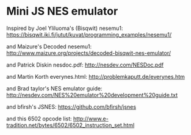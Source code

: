 Mini JS NES emulator
===

Inspired by Joel Yliluoma's (Bisqwit) nesemu1: https://bisqwit.iki.fi/jutut/kuvat/programming_examples/nesemu1/

and Maizure's Decoded nesemu1: http://www.maizure.org/projects/decoded-bisqwit-nes-emulator/

and Patrick Diskin nesdoc.pdf: http://nesdev.com/NESDoc.pdf

and Martin Korth everynes.html: http://problemkaputt.de/everynes.htm

and Brad taylor's NES emulator guide: http://nesdev.com/NES%20emulator%20development%20guide.txt

and bfirsh's JSNES: https://github.com/bfirsh/jsnes

and this 6502 opcode list: http://www.e-tradition.net/bytes/6502/6502_instruction_set.html